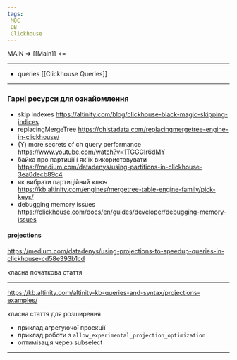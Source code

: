 ```yaml
---
tags:
 MOC
 DB
 Clickhouse
---
```


MAIN => [[Main]] <= 

---

- queries [[Clickhouse Queries]]

---

### Гарні ресурси для ознайомлення

- skip indexes https://altinity.com/blog/clickhouse-black-magic-skipping-indices
- replacingMergeTree https://chistadata.com/replacingmergetree-engine-in-clickhouse/
- (Y) more secrets of ch query performance https://www.youtube.com/watch?v=1TGGCIr6dMY
- байка про партиції і як їх використовувати https://medium.com/datadenys/using-partitions-in-clickhouse-3ea0decb89c4
- як вибрати партиційний ключ https://kb.altinity.com/engines/mergetree-table-engine-family/pick-keys/
- debugging memory issues https://clickhouse.com/docs/en/guides/developer/debugging-memory-issues


#### projections

https://medium.com/datadenys/using-projections-to-speedup-queries-in-clickhouse-cd58e393b1cd

класна початкова стаття


---

https://kb.altinity.com/altinity-kb-queries-and-syntax/projections-examples/

класна стаття для розширення

- приклад агрегуючої проекції
- приклад роботи з `allow_experimental_projection_optimization`
- оптимізація через subselect

---